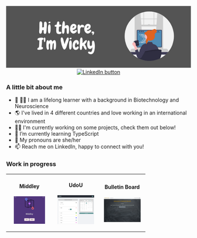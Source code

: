 <div align=center>
  <img alt="Hi there, I'm Vicky" src="./github_banner.png"/>
  <div>
  <a href="https://www.linkedin.com/in/vicfb/">
    <img alt="LinkedIn button" src="https://img.shields.io/badge/LinkedIn-white?logo=linkedin&logoColor=black"/>
  </a>
  </div>
</div>

### A little bit about me

- :brain: :woman_scientist: I am a lifelong learner with a background in Biotechnology and Neuroscience
- :earth_americas: I've lived in 4 different countries and love working in an international environment
- :woman_technologist: I'm currently working on some projects, check them out below!
- 🌱 I’m currently learning TypeScript
- 💬 My pronouns are she/her
- 📫 Reach me on LinkedIn, happy to connect with you!

### Work in progress

<table>
<tr>
<td align="center" width="30%">

#### Middley
[<img src="./middley.png" width="85" align="center">](https://middley.vercel.app/)

</td>

<td align="center" width="30%">

#### UdoU
[<img src="./udou.png" width="100">](https://udou.herokuapp.com/)

</td>
<td align="center" width="30%">

#### Bulletin Board
[<img src="./bulletin_board.png" width="100">](https://zxdvucjami.eu09.qoddiapp.com/)

</td>
</tr>
</table>